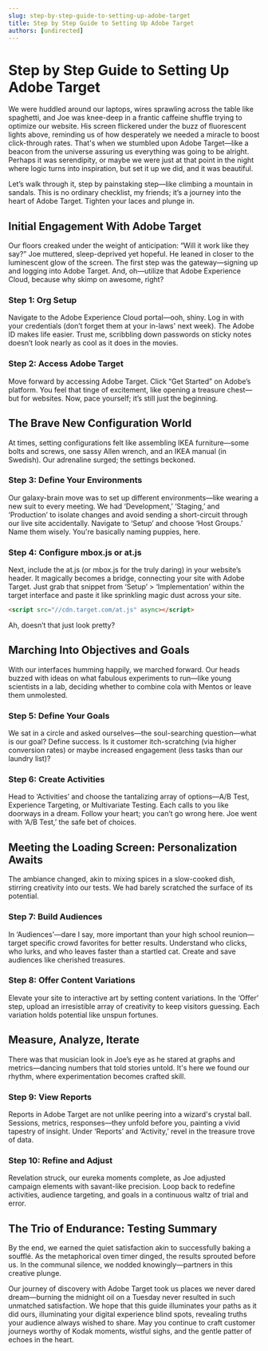 ```yaml
---
slug: step-by-step-guide-to-setting-up-adobe-target
title: Step by Step Guide to Setting Up Adobe Target
authors: [undirected]
---
```



# Step by Step Guide to Setting Up Adobe Target

We were huddled around our laptops, wires sprawling across the table like spaghetti, and Joe was knee-deep in a frantic caffeine shuffle trying to optimize our website. His screen flickered under the buzz of fluorescent lights above, reminding us of how desperately we needed a miracle to boost click-through rates. That's when we stumbled upon Adobe Target—like a beacon from the universe assuring us everything was going to be alright. Perhaps it was serendipity, or maybe we were just at that point in the night where logic turns into inspiration, but set it up we did, and it was beautiful. 

Let’s walk through it, step by painstaking step—like climbing a mountain in sandals. This is no ordinary checklist, my friends; it’s a journey into the heart of Adobe Target. Tighten your laces and plunge in.

## Initial Engagement With Adobe Target

Our floors creaked under the weight of anticipation: “Will it work like they say?” Joe muttered, sleep-deprived yet hopeful. He leaned in closer to the luminescent glow of the screen. The first step was the gateway—signing up and logging into Adobe Target. And, oh—utilize that Adobe Experience Cloud, because why skimp on awesome, right?

### Step 1: Org Setup

Navigate to the Adobe Experience Cloud portal—ooh, shiny. Log in with your credentials (don’t forget them at your in-laws' next week). The Adobe ID makes life easier. Trust me, scribbling down passwords on sticky notes doesn’t look nearly as cool as it does in the movies.

### Step 2: Access Adobe Target

Move forward by accessing Adobe Target. Click “Get Started” on Adobe’s platform. You feel that tinge of excitement, like opening a treasure chest—but for websites. Now, pace yourself; it’s still just the beginning.

## The Brave New Configuration World

At times, setting configurations felt like assembling IKEA furniture—some bolts and screws, one sassy Allen wrench, and an IKEA manual (in Swedish). Our adrenaline surged; the settings beckoned.

### Step 3: Define Your Environments

Our galaxy-brain move was to set up different environments—like wearing a new suit to every meeting. We had ‘Development,’ ‘Staging,’ and ‘Production’ to isolate changes and avoid sending a short-circuit through our live site accidentally. Navigate to ‘Setup’ and choose ‘Host Groups.’ Name them wisely. You're basically naming puppies, here.

### Step 4: Configure mbox.js or at.js

Next, include the at.js (or mbox.js for the truly daring) in your website’s header. It magically becomes a bridge, connecting your site with Adobe Target. Just grab that snippet from ‘Setup’ > ‘Implementation’ within the target interface and paste it like sprinkling magic dust across your site.

```html
<script src="//cdn.target.com/at.js" async></script>
```

Ah, doesn’t that just look pretty?

## Marching Into Objectives and Goals

With our interfaces humming happily, we marched forward. Our heads buzzed with ideas on what fabulous experiments to run—like young scientists in a lab, deciding whether to combine cola with Mentos or leave them unmolested.

### Step 5: Define Your Goals

We sat in a circle and asked ourselves—the soul-searching question—what is our goal? Define success. Is it customer itch-scratching (via higher conversion rates) or maybe increased engagement (less tasks than our laundry list)?

### Step 6: Create Activities

Head to ‘Activities’ and choose the tantalizing array of options—A/B Test, Experience Targeting, or Multivariate Testing. Each calls to you like doorways in a dream. Follow your heart; you can’t go wrong here. Joe went with ‘A/B Test,’ the safe bet of choices.

## Meeting the Loading Screen: Personalization Awaits

The ambiance changed, akin to mixing spices in a slow-cooked dish, stirring creativity into our tests. We had barely scratched the surface of its potential.

### Step 7: Build Audiences

In ‘Audiences’—dare I say, more important than your high school reunion—target specific crowd favorites for better results. Understand who clicks, who lurks, and who leaves faster than a startled cat. Create and save audiences like cherished treasures.

### Step 8: Offer Content Variations

Elevate your site to interactive art by setting content variations. In the ‘Offer’ step, upload an irresistible array of creativity to keep visitors guessing. Each variation holds potential like unspun fortunes.

## Measure, Analyze, Iterate

There was that musician look in Joe’s eye as he stared at graphs and metrics—dancing numbers that told stories untold. It's here we found our rhythm, where experimentation becomes crafted skill.

### Step 9: View Reports

Reports in Adobe Target are not unlike peering into a wizard's crystal ball. Sessions, metrics, responses—they unfold before you, painting a vivid tapestry of insight. Under ‘Reports’ and ‘Activity,’ revel in the treasure trove of data.

### Step 10: Refine and Adjust

Revelation struck, our eureka moments complete, as Joe adjusted campaign elements with savant-like precision. Loop back to redefine activities, audience targeting, and goals in a continuous waltz of trial and error.

## The Trio of Endurance: Testing Summary

By the end, we earned the quiet satisfaction akin to successfully baking a soufflé. As the metaphorical oven timer dinged, the results sprouted before us. In the communal silence, we nodded knowingly—partners in this creative plunge.

Our journey of discovery with Adobe Target took us places we never dared dream—burning the midnight oil on a Tuesday never resulted in such unmatched satisfaction. We hope that this guide illuminates your paths as it did ours, illuminating your digital experience blind spots, revealing truths your audience always wished to share. May you continue to craft customer journeys worthy of Kodak moments, wistful sighs, and the gentle patter of echoes in the heart.